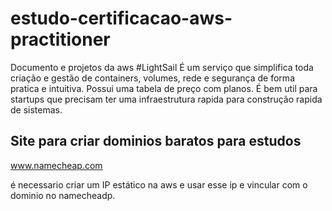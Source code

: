 # estudo-certificacao-aws-practitioner
Documento e projetos da aws
#LightSail
É um serviço que simplifica toda criação e gestão de containers, volumes, rede e segurança de forma pratica e intuitiva. Possui uma tabela de preço com planos.
É bem util para startups que precisam ter uma infraestrutura rapida para construção rapida de sistemas.

## Site para criar dominios baratos para estudos
www.namecheap.com

é necessario criar um IP estático na aws e usar esse ip e vincular com o dominio no namecheadp.

